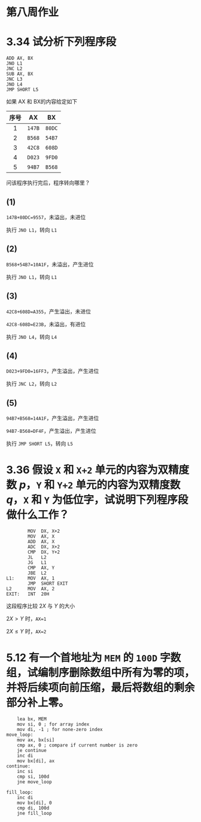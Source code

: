 # 第八周作业

# 3.34 试分析下列程序段

```assembly
ADD AX, BX
JNO L1
JNC L2
SUB AX, BX
JNC L3
JNO L4
JMP SHORT L5
```

如果 AX 和 BX的内容给定如下

| 序号 | AX | BX |
| :-: | :-: | :-: |
| 1 | `147B` | `80DC` |
| 2 | `B568` | `54B7` |
| 3 | `42C8` | `608D` |
| 4 | `D023` | `9FD0` |
| 5 | `94B7` | `B568` |

问该程序执行完后，程序转向哪里？

## (1)

`147B+80DC=9557`，未溢出，未进位

执行 `JNO L1`，转向 `L1`

## (2)

`B568+54B7=10A1F`，未溢出，产生进位

执行 `JNO L1`，转向 `L1`

## (3)

`42C8+608D=A355`，产生溢出，未进位

`42C8-608D=E23B`，未溢出，有进位

执行 `JNO L4`，转向 `L4`

## (4)

`D023+9FD0=16FF3`，产生溢出，产生进位

执行 `JNC L2`，转向 `L2`

## (5)

`94B7+B568=14A1F`，产生溢出，产生进位

`94B7-B568=DF4F`，产生溢出，产生进位

执行 `JMP SHORT L5`，转向 `L5`

# 3.36 假设 `X` 和 `X+2` 单元的内容为双精度数 $p$，`Y` 和 `Y+2` 单元的内容为双精度数 $q$，`X` 和 `Y` 为低位字，试说明下列程序段做什么工作？

```assembly
        MOV  DX, X+2
        MOV  AX, X
        ADD  AX, X
        ADC  DX, X+2
        CMP  DX, Y+2
        JL   L2
        JG   L1
        CMP  AX, Y
        JBE  L2
L1:     MOV  AX, 1
        JMP  SHORT EXIT
L2      MOV  AX, 2
EXIT:   INT  20H
```

这段程序比较 $2X$ 与 $Y$ 的大小

$2X>Y$ 时，`AX=1`

$2X\le Y$ 时，`AX=2`

# 5.12 有一个首地址为 `MEM` 的 `100D` 字数组，试编制序删除数组中所有为零的项，并将后续项向前压缩，最后将数组的剩余部分补上零。

```assembly
    lea bx, MEM
    mov si, 0 ; for array index
    mov di, -1 ; for none-zero index
move_loop:
    mov ax, bx[si]
    cmp ax, 0 ; compare if current number is zero
    je continue
    inc di
    mov bx[di], ax
continue:
    inc si
    cmp si, 100d
    jne move_loop

fill_loop:
    inc di
    mov bx[di], 0
    cmp di, 100d
    jne fill_loop
```
